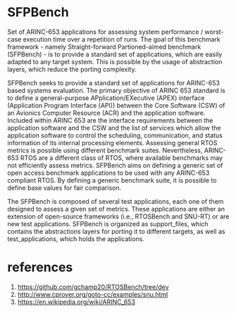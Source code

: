 # SFPBench
Set of ARINC-653 applications for assessing system performance / worst-case execution time over a repetition of runs. The goal of this benchmark framework - namely Straight-forward Partioned-aimed benchmark (SFPBench) -  is to provide a standard set of applications, which are easily adapted to any target system. This is possible by the usage of abstraction layers, which reduce the porting complexity. 

SFPBench seeks to provide a standard set of applications for ARINC-653 based systems evaluation. The primary objective of ARINC 653 standard is to define a general-purpose APplication/EXecutive (APEX) interface (Application Program Interface (API)) between the Core Software (CSW) of an Avionics Computer Resource (ACR) and the application software. Included within ARINC 653 are the interface requirements between the application software and the CSW and the list of services which allow the application software to control the scheduling, communication, and status information of its internal processing elements. Assessing general RTOS metrics is possible using different benchmark suites. Nevertheless, ARINC-653 RTOS are a different class of RTOS, where available benchmarks may not efficiently assess metrics. SFPBench aims on defining a generic set of open access benchmark applications to be used with any ARINC-653 compliant RTOS. By defining a generic benchmark suite, it is possible to define base values for fair comparison.

The SFPBench is composed of several test applications, each one of them designed to assess a given set of metrics. These applications are either an extension of open-source frameworks (i.e., RTOSBench and SNU-RT) or are new test applications. SFPBench is organized as support_files, which contains the abstractions layers for porting it to different targets, as well as test_applications, which holds the applications. 

# references
  1. https://github.com/gchamp20/RTOSBench/tree/dev 
  2. http://www.cprover.org/goto-cc/examples/snu.html
  3. https://en.wikipedia.org/wiki/ARINC_653
